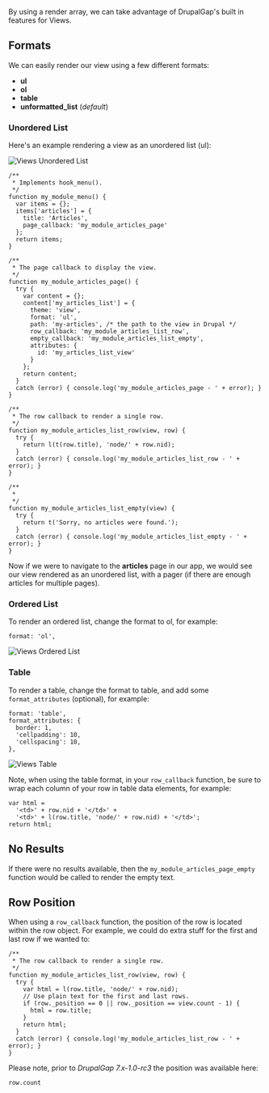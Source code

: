 By using a render array, we can take advantage of DrupalGap's built in features for Views.

## Formats

We can easily render our view using a few different formats:

- **ul**
- **ol**
- **table**
- **unformatted_list** (*default*)

### Unordered List

Here's an example rendering a view as an unordered list (ul):

![Views Unordered List](http://www.drupalgap.org/sites/default/files/views-ul.png)

```
/**
 * Implements hook_menu().
 */
function my_module_menu() {
  var items = {};
  items['articles'] = {
    title: 'Articles',
    page_callback: 'my_module_articles_page'
  };
  return items;
}

/**
 * The page callback to display the view.
 */
function my_module_articles_page() {
  try {
    var content = {};
    content['my_articles_list'] = {
      theme: 'view',
      format: 'ul',
      path: 'my-articles', /* the path to the view in Drupal */
      row_callback: 'my_module_articles_list_row',
      empty_callback: 'my_module_articles_list_empty',
      attributes: {
        id: 'my_articles_list_view'
      }
    };
    return content;
  }
  catch (error) { console.log('my_module_articles_page - ' + error); }
}

/**
 * The row callback to render a single row.
 */
function my_module_articles_list_row(view, row) {
  try {
    return l(t(row.title), 'node/' + row.nid);
  }
  catch (error) { console.log('my_module_articles_list_row - ' + error); }
}

/**
 *
 */
function my_module_articles_list_empty(view) {
  try {
    return t('Sorry, no articles were found.');
  }
  catch (error) { console.log('my_module_articles_list_empty - ' + error); }
}
```

Now if we were to navigate to the **articles** page in our app, we would see our view rendered as an unordered list, with a pager (if there are enough articles for multiple pages).

### Ordered List

To render an ordered list, change the format to ol, for example:

`format: 'ol',`

![Views Ordered List](http://www.drupalgap.org/sites/default/files/views-ol.png)

### Table

To render a table, change the format to table, and add some `format_attributes` (optional), for example:

```
format: 'table',
format_attributes: {
  border: 1,
  'cellpadding': 10,
  'cellspacing': 10,
},
```

![Views Table](http://www.drupalgap.org/sites/default/files/views-table.png)

Note, when using the table format, in your `row_callback` function, be sure to wrap each column of your row in table data elements, for example:

```
var html =
  '<td>' + row.nid + '</td>' +
  '<td>' + l(row.title, 'node/' + row.nid) + '</td>';
return html;
```

## No Results

If there were no results available, then the `my_module_articles_page_empty` function would be called to render the empty text.

## Row Position

When using a `row_callback` function, the position of the row is located within the row object. For example, we could do extra stuff for the first and last row if we wanted to:

```
/**
 * The row callback to render a single row.
 */
function my_module_articles_list_row(view, row) {
  try {
    var html = l(row.title, 'node/' + row.nid);
    // Use plain text for the first and last rows.
    if (row._position == 0 || row._position == view.count - 1) {
      html = row.title;
    }
    return html;
  }
  catch (error) { console.log('my_module_articles_list_row - ' + error); }
}
```

Please note, prior to *DrupalGap 7.x-1.0-rc3* the position was available here:

`row.count`
